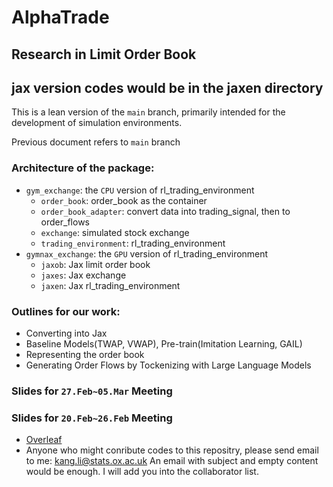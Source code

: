 # AlphaTrade

## Research in Limit Order Book

## jax version codes would be in the jaxen directory

This is a lean version of the `main` branch, primarily intended for the development of simulation environments.

Previous document refers to `main` branch

### Architecture of the package:
* `gym_exchange`: the `CPU` version of rl_trading_environment
  * `order_book`: order_book as the container
  * `order_book_adapter`: convert data into trading_signal, then to order_flows
  * `exchange`: simulated stock exchange
  * `trading_environment`: rl_trading_environment
* `gymnax_exchange`: the `GPU` version of rl_trading_environment
  * `jaxob`: Jax limit order book
  * `jaxes`: Jax exchange
  * `jaxen`: Jax rl_trading_environment

### Outlines for our work:
* Converting into Jax
* Baseline Models(TWAP, VWAP), Pre-train(Imitation Learning, GAIL)
* Representing the order book
* Generating Order Flows by Tockenizing with Large Language Models

### Slides for `27.Feb~05.Mar` Meeting 

### Slides for `20.Feb~26.Feb` Meeting 
* [Overleaf](https://www.overleaf.com/7842834529bwxpvqnsdqsv)
* Anyone who might conribute codes to this repositry, please send email to me: kang.li@stats.ox.ac.uk An email with subject and empty content would be enough. I will add you into the collaborator list.
